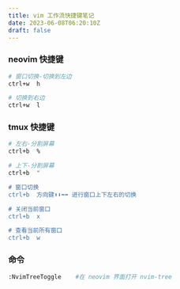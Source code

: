 ```yaml
---
title: vim 工作流快捷键笔记
date: 2023-06-08T06:20:10Z
draft: false
---
```


### neovim 快捷键

```bash
# 窗口切换-切换到左边
ctrl+w  h

# 切换到右边
ctrl+w  l
```


### tmux 快捷键

```bash
# 左右-分割屏幕
ctrl+b  %

# 上下-分割屏幕
ctrl+b  "

# 窗口切换
ctrl+b  方向键⬆️⬇️⬅️➡️ 进行窗口上下左右的切换

# 关闭当前窗口
ctrl+b  x

# 查看当前所有窗口
ctrl+b  w

```

### 命令

```bash
:NvimTreeToggle    #在 neovim 界面打开 nvim-tree
```
